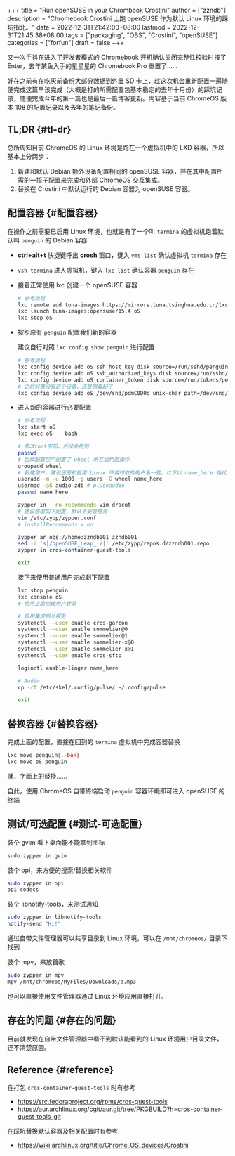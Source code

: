 +++
title = "Run openSUSE in your Chrombook Crostini"
author = ["zzndb"]
description = "Chromebook Crostini 上跑 openSUSE 作为默认 Linux 环境的踩坑指北。"
date = 2022-12-31T21:42:00+08:00
lastmod = 2022-12-31T21:45:38+08:00
tags = ["packaging", "OBS", "Crostini", "openSUSE"]
categories = ["forfun"]
draft = false
+++

又一次手抖在进入了开发者模式的 Chromebook 开机确认关闭完整性校验时按了 Enter，去年某鱼入手的星星星的 Chromebook Pro 重置了……

好在之前有在吃灰前备份大部分数据到外置 SD 卡上，趁这次机会重新配置一遍随便完成这篇早该完成（大概是打的所需配置包基本稳定的去年十月份）的踩坑记录，随便完成今年的第一篇也是最后一篇博客更新。内容基于当前 ChromeOS 版本 108 的配置记录以及去年的笔记备份。


## TL;DR {#tl-dr}

总所周知目前 ChromeOS 的 Linux 环境是跑在一个虚拟机中的 LXD 容器，所以基本上分两步：

1.  新建和默认 Debian 额外设备配置相同的 openSUSE 容器，并在其中配置所需的一揽子配置来完成和外部 ChromeOS 交互集成。
2.  替换在 Crostini 中默认运行的 Debian 容器为 openSUSE 容器。


## 配置容器 {#配置容器}

在操作之前需要已启用 Linux 环境，也就是有了一个叫 `termina` 的虚拟机跑着默认叫 `penguin` 的 Debian 容器

-   **ctrl+alt+t** 快捷键呼出 **crosh** 窗口，键入 `vms list` 确认虚拟机 `termina` 存在
-   `vsh termina` 进入虚拟机，键入 `lxc list` 确认容器 `penguin` 存在
-   接着正常使用 lxc 创建一个 openSUSE 容器
    ```bash
    # 参考流程
    lxc remote add tuna-images https://mirrors.tuna.tsinghua.edu.cn/lxc-images/ --protocol=simplestreams
    lxc launch tuna-images:opensuse/15.4 oS
    lxc stop oS
    ```
-   按照原有 `penguin` 配置我们新的容器

    建议自行对照 `lxc config show penguin` 进行配置
    ```bash
    # 参考流程
    lxc config device add oS ssh_host_key disk source=/run/sshd/penguin/ssh_host_key path=/dev/.ssh/ssh_host_key
    lxc config device add oS ssh_authorized_keys disk source=/run/sshd/penguin/ssh_host_key path=/dev/.ssh/ssh_authorized_keys
    lxc config device add oS container_token disk source=/run/tokens/penguin_token path=/dev/.container_token
    # 之前好像没有这个设备，还是照着配了
    lxc config device add oS /dev/snd/pcmC0D0c unix-char path=/dev/snd/pcmC0D0c mode=0666 minor=24 major=116
    ```

-   进入新的容器进行必要配置
    ```bash
    # 参考流程
    lxc start oS
    lxc exec oS -- bash

    # 修改root密码，后续会用到
    passwd
    # 后续配置包中配置了 wheel 所在组免密操作
    groupadd wheel
    # 新建用户，建议还是和启用 Linux 环境时取的用户名一致，以下以 name_here 指代
    useradd -m -u 1000 -g users -G wheel name_here
    usermod -aG audio zdb # pluseaudio
    passwd name_here

    zypper in --no-recommends vim dracut
    # 建议修改如下配置，默认不安装推荐
    vim /etc/zypp/zypper.conf
    # installRecommends = no

    zypper ar obs://home:zzndb001 zzndb001
    sed -i 's|/openSUSE_Leap_|/|' /etc/zypp/repos.d/zzndb001.repo
    zypper in cros-container-guest-tools

    exit
    ```
    接下来使用普通用户完成剩下配置
    ```bash
    lxc stop penguin
    lxc console oS
    # 使用上面创建用户登录

    # 启用集成相关服务
    systemctl --user enable cros-garcon
    systemctl --user enable sommelier@0
    systemctl --user enable sommelier@1
    systemctl --user enable sommelier-x@0
    systemctl --user enable sommelier-x@1
    systemctl --user enable cros-sftp

    loginctl enable-linger name_here

    # Audio
    cp -rT /etc/skel/.config/pulse/ ~/.config/pulse

    exit
    ```


## 替换容器 {#替换容器}

完成上面的配置，直接在回到的 `termina` 虚拟机中完成容器替换

```bash
lxc move penguin{,-bak}
lxc move oS penguin
```

就，字面上的替换……

自此，使用 ChromeOS 自带终端启动 `penguin` 容器环境即可进入 openSUSE 的终端


## 测试/可选配置 {#测试-可选配置}

装个 gvim 看下桌面能不能拿到图标

```bash
sudo zypper in gvim
```

装个 opi，来方便的搜索/替换相关软件

```bash
sudo zypper in opi
opi codecs
```

装个 libnotify-tools，来测试通知

```bash
sudo zypper in libnotify-tools
notify-send "Hi!"
```

通过自带文件管理器可以共享目录到 Linux 环境，可以在 `/mnt/chromeos/` 目录下找到

装个 mpv，来放首歌

```bash
sudo zypper in mpv
mpv /mnt/chromeos/MyFiles/Downloads/a.mp3
```

也可以直接使用文件管理器通过 Linux 环境应用直接打开。


## 存在的问题 {#存在的问题}

目前就发现在自带文件管理器中看不到默认能看到的 Linux 环境用户目录文件，还不清楚原因。


## Reference {#reference}

在打包 `cros-container-guest-tools` 时有参考

-   <https://src.fedoraproject.org/rpms/cros-guest-tools>
-   <https://aur.archlinux.org/cgit/aur.git/tree/PKGBUILD?h=cros-container-guest-tools-git>

在踩坑替换默认容器及相关配置时有参考

-   <https://wiki.archlinux.org/title/Chrome_OS_devices/Crostini>

